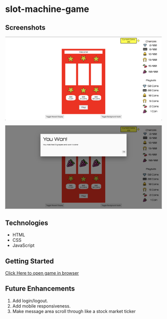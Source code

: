 # slot-machine-game

## Screenshots

![Main Game Page](images/MainGameScreen.png)

![What it looks like when you win coins](images/WinGameScreen.png)

## Technologies

- HTML
- CSS
- JavaScript

## Getting Started

[Click Here to open game in browser](www.github.com/salmon117/slot-machine-game.git)

## Future Enhancements

1. Add login/logout.
2. Add mobile responsiveness.
3. Make message area scroll through like a stock market ticker